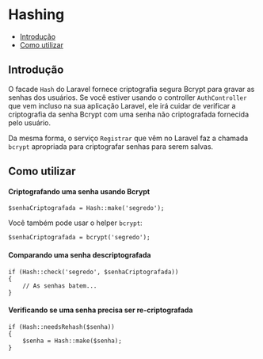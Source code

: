 # Hashing

- [Introdução](#introducao)
- [Como utilizar](#como-utilizar)

<a name="introducao"></a>
## Introdução

O facade `Hash` do Laravel fornece criptografia segura Bcrypt para gravar as senhas dos usuários. Se você estiver usando o controller `AuthController` que vem incluso na sua aplicação Laravel, ele irá cuidar de verificar a criptografia da senha Bcrypt com uma senha não criptografada fornecida pelo usuário.

Da mesma forma, o serviço `Registrar` que vêm no Laravel faz a chamada `bcrypt` apropriada para criptografar senhas para serem salvas.

<a name="como-utilizar"></a>
## Como utilizar

#### Criptografando uma senha usando Bcrypt

	$senhaCriptografada = Hash::make('segredo');

Você também pode usar o helper `bcrypt`:

	$senhaCriptografada = bcrypt('segredo');

#### Comparando uma senha descriptografada 

	if (Hash::check('segredo', $senhaCriptografada))
	{
		// As senhas batem...
	}

#### Verificando se uma senha precisa ser re-criptografada

	if (Hash::needsRehash($senha))
	{
		$senha = Hash::make($senha);
	}

